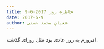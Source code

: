 ```yaml
---
title: خاطره روز 2017-6-9
date: 2017-6-9
author: شعبان محمد حسنی
---
```


امروزم یه روز عادی بود مثل روزای گذشته.